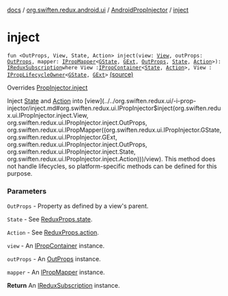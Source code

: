 [docs](../../index.md) / [org.swiften.redux.android.ui](../index.md) / [AndroidPropInjector](index.md) / [inject](./inject.md)

# inject

`fun <OutProps, View, State, Action> inject(view: `[`View`](inject.md#View)`, outProps: `[`OutProps`](inject.md#OutProps)`, mapper: `[`IPropMapper`](../../org.swiften.redux.ui/-i-prop-mapper.md)`<`[`GState`](index.md#GState)`, `[`GExt`](index.md#GExt)`, `[`OutProps`](inject.md#OutProps)`, `[`State`](inject.md#State)`, `[`Action`](inject.md#Action)`>): `[`IReduxSubscription`](../../org.swiften.redux.core/-i-redux-subscription/index.md)` where View : `[`IPropContainer`](../../org.swiften.redux.ui/-i-prop-container/index.md)`<`[`State`](inject.md#State)`, `[`Action`](inject.md#Action)`>, View : `[`IPropLifecycleOwner`](../../org.swiften.redux.ui/-i-prop-lifecycle-owner/index.md)`<`[`GState`](index.md#GState)`, `[`GExt`](index.md#GExt)`>` [(source)](https://github.com/protoman92/KotlinRedux/tree/master/android/android-ui/src/main/java/org/swiften/redux/android/ui/AndroidPropInjector.kt#L33)

Overrides [PropInjector.inject](../../org.swiften.redux.ui/-prop-injector/inject.md)

Inject [State](../../org.swiften.redux.ui/-i-prop-injector/inject.md#State) and [Action](../../org.swiften.redux.ui/-i-prop-injector/inject.md#Action) into [view](../../org.swiften.redux.ui/-i-prop-injector/inject.md#org.swiften.redux.ui.IPropInjector$inject(org.swiften.redux.ui.IPropInjector.inject.View, org.swiften.redux.ui.IPropInjector.inject.OutProps, org.swiften.redux.ui.IPropMapper((org.swiften.redux.ui.IPropInjector.GState, org.swiften.redux.ui.IPropInjector.GExt, org.swiften.redux.ui.IPropInjector.inject.OutProps, org.swiften.redux.ui.IPropInjector.inject.State, org.swiften.redux.ui.IPropInjector.inject.Action)))/view). This method does not handle lifecycles, so
platform-specific methods can be defined for this purpose.

### Parameters

`OutProps` - Property as defined by a view's parent.

`State` - See [ReduxProps.state](../../org.swiften.redux.ui/-redux-props/state.md).

`Action` - See [ReduxProps.action](../../org.swiften.redux.ui/-redux-props/action.md).

`view` - An [IPropContainer](../../org.swiften.redux.ui/-i-prop-container/index.md) instance.

`outProps` - An [OutProps](../../org.swiften.redux.ui/-i-prop-injector/inject.md#OutProps) instance.

`mapper` - An [IPropMapper](../../org.swiften.redux.ui/-i-prop-mapper.md) instance.

**Return**
An [IReduxSubscription](../../org.swiften.redux.core/-i-redux-subscription/index.md) instance.

